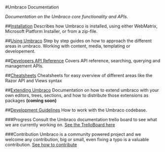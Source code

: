 #Umbraco Documentation

_Documentation on the Umbraco core functionality and APIs._

##[Installation](Installation/index.md)
Describes how Umbraco is installed, using either WebMatrix, Microsoft Platform Installer, or from a zip-file. 

##[Using Umbraco](Using-Umbraco/index.md)
Step by step guides on how to approach the different areas in umbraco. Working with content, media, templating or developement. 

##[Developers API Reference](Reference/index.md)
Covers API reference, searching, querying and management APIs.

##[Cheatsheets](Cheatsheets/index.md)
Cheatsheets for easy overview of different areas like the Razor API and Views syntax

##[Extending Umbraco](Extending-Umbraco/index.md)
Documentation on how to extend umbraco with your own editors, trees, sections, and how to distribute those extensions as packages **(coming soon)**

##[Development Guidelines](Development-Guidelines/index.md)
How to work with the Umbraco codebase.

###Progress
Consult the Umbraco documentation trello board to see what we are currently working on.
[See the TrelloBoard here](https://trello.com/board/umbraco-4-documentation/4fdb02df8fc3ef067e809e95)

###Contribution
Umbraco is a community powered project and we welcome any contribution, big or small, even fixing a typo is a valuable contribution.
[See how to contribute](https://github.com/umbraco/Umbraco4Docs)



 
